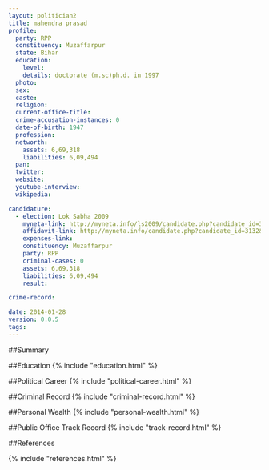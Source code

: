 ```yaml
---
layout: politician2
title: mahendra prasad
profile: 
  party: RPP
  constituency: Muzaffarpur
  state: Bihar
  education: 
    level: 
    details: doctorate (m.sc)ph.d. in 1997
  photo: 
  sex: 
  caste: 
  religion: 
  current-office-title: 
  crime-accusation-instances: 0
  date-of-birth: 1947
  profession: 
  networth: 
    assets: 6,69,318
    liabilities: 6,09,494
  pan: 
  twitter: 
  website: 
  youtube-interview: 
  wikipedia: 

candidature: 
  - election: Lok Sabha 2009
    myneta-link: http://myneta.info/ls2009/candidate.php?candidate_id=3132
    affidavit-link: http://myneta.info/candidate.php?candidate_id=3132&scan=original
    expenses-link: 
    constituency: Muzaffarpur 
    party: RPP
    criminal-cases: 0
    assets: 6,69,318
    liabilities: 6,09,494
    result:  

crime-record: 

date: 2014-01-28
version: 0.0.5
tags: 
---
```

##Summary


##Education
{% include "education.html" %}


##Political Career
{% include "political-career.html" %}


##Criminal Record
{% include "criminal-record.html" %}


##Personal Wealth
{% include "personal-wealth.html" %}


##Public Office Track Record
{% include "track-record.html" %}


##References


{% include "references.html" %}